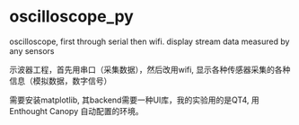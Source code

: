 # oscilloscope_py

oscilloscope, first through serial then wifi. display stream data measured by any sensors

示波器工程，首先用串口（采集数据），然后改用wifi, 显示各种传感器采集的各种信息（模拟数据，数字信号）

需要安装matplotlib, 其backend需要一种UI库，我的实验用的是QT4, 用Enthought Canopy 自动配置的环境。
